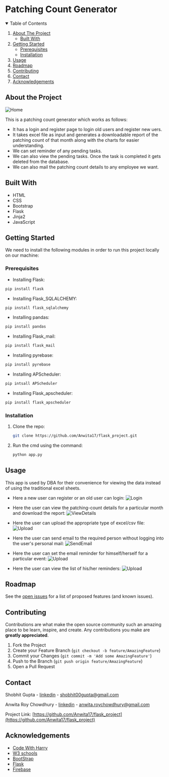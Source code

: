 # Patching Count Generator

<details open="open">
  <summary>Table of Contents</summary>
  <ol>
    <li>
      <a href="#about-the-project">About The Project</a>
      <ul>
        <li><a href="#built-with">Built With</a></li>
      </ul>
    </li>
    <li>
      <a href="#getting-started">Getting Started</a>
      <ul>
        <li><a href="#prerequisites">Prerequisites</a></li>
        <li><a href="#installation">Installation</a></li>
      </ul>
    </li>
    <li><a href="#usage">Usage</a></li>
    <li><a href="#roadmap">Roadmap</a></li>
    <li><a href="#contributing">Contributing</a></li>
    <li><a href="#contact">Contact</a></li>
    <li><a href="#acknowledgements">Acknowledgements</a></li>
  </ol>
</details>

## About the Project
![Home](https://github.com/Anwita17/flask_project/blob/master/home_page_img.png)



This is a patching count generator which works as follows:  

* It has a login and register page to login old users and register new uers.
* It takes excel file as input and generates a downloadable report of the patching count of that month along with the charts for easier understanding.
* We can set reminder of any pending tasks.
* We can also view the pending tasks. Once the task is completed it gets deleted from the database.
* We can also mail the patching count details to any employee we want.

## Built With

* HTML
* CSS
* Bootstrap
* Flask
* Jinja2
* JavaScript

## Getting Started

We need to install the following modules in order to run this project locally on our machine:

### Prerequisites
 
* Installing Flask:
```sh
pip install flask
```

* Installing Flask_SQLALCHEMY:
```sh
pip install flask_sqlalchemy
```

* Installing pandas:
```sh
pip install pandas
```

* Installing Flask_mail:
```sh F
pip install flask_mail
```

* Installing pyrebase:
```sh
pip install pyrebase
```

* Installing APScheduler:
```sh
pip intsall APScheduler
```

* Installing Flask_apscheduler:
```sh
pip install flask_apscheduler
```


### Installation
1. Clone the repo:
   ```sh
   git clone https://github.com/Anwita17/flask_project.git
   ```
2. Run the cmd using the command:
   ```sh
   python app.py
   ```

## Usage

This app is used by DBA for their convenience for viewing the data instead of using the traditional excel sheets.

* Here a new user can register or an old user can login:
  ![Login](https://github.com/Anwita17/flask_project/blob/master/login_img.jpeg)
  
  
* Here the user can view the patching-count details for a particular month and download the report:
  ![ViewDetails](https://github.com/Anwita17/flask_project/blob/master/View_details_img.png)
  
  
* Here the user can upload the appropriate type of excel/csv file:
  ![Upload](https://github.com/Anwita17/flask_project/blob/master/upload_img.jpeg)
  
  
* Here the user can send email to the required person without logging into the user's personal mail:
  ![SendEmail](https://github.com/Anwita17/flask_project/blob/master/send_mail_img.jpeg)
  
  
* Here the user can set the email reminder for himself/herself for a particular event:
  ![Upload](https://github.com/Anwita17/flask_project/blob/master/add_rem_img.jpeg)
  
  
* Here the user can view the list of his/her reminders:
  ![Upload](https://github.com/Anwita17/flask_project/blob/master/view_rem_img.jpeg)

## Roadmap

See the [open issues](https://github.com/Anwita17/flask_project/issues) for a list of proposed features (and known issues).


## Contributing

Contributions are what make the open source community such an amazing place to be learn, inspire, and create. Any contributions you make are **greatly appreciated**.

1. Fork the Project
2. Create your Feature Branch (`git checkout -b feature/AmazingFeature`)
3. Commit your Changes (`git commit -m 'Add some AmazingFeature'`)
4. Push to the Branch (`git push origin feature/AmazingFeature`)
5. Open a Pull Request

## Contact

Shobhit Gupta -          [linkedin](https://www.linkedin.com/in/shobhit-gupta-0b270215a/) - shobhit00gupta@gmail.com

Anwita Roy Chowdhury -   [linkedin](https://www.linkedin.com/in/anwita-roy-chowdhury-8720981a8) - anwita.roychowdhury@gmail.com

Project Link: [https://github.com/Anwita17/flask_project](https://github.com/Anwita17/flask_project)


## Acknowledgements

* [Code With Harry](https://www.youtube.com/watch?v=oA8brF3w5XQ&ab_channel=CodeWithHarry)
* [W3 schools](https://www.w3schools.com/html/)
* [BootStrap](https://getbootstrap.com/docs/5.0/getting-started/introduction/)
* [Flask](https://flask.palletsprojects.com/)
* [Firebase](https://firebase.google.com/docs)
